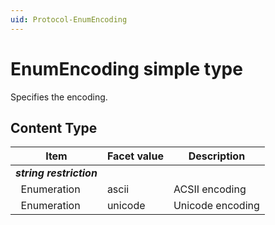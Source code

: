 ```yaml
---
uid: Protocol-EnumEncoding
---
```


# EnumEncoding simple type

Specifies the encoding.

## Content Type

|Item|Facet value|Description|
|--- |--- |--- |
|***string restriction***|||
|&nbsp;&nbsp;Enumeration|ascii|ACSII encoding|
|&nbsp;&nbsp;Enumeration|unicode|Unicode encoding|

